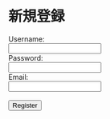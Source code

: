 # 新規登録

<div id="loginInfo">
   <form id="registerForm">
        <label for="username">Username:</label><br>
        <input type="text" id="username" name="username" required><br>
        <label for="password">Password:</label><br>
        <input type="password" id="password" name="password" required><br>
        <label for="email">Email:</label><br>
        <input type="email" id="email" name="email" required><br><br>
        <button type="submit">Register</button>
    </form>
</div>

<script>
document.addEventListener('DOMContentLoaded', function() {
  document.getElementById('registerForm').addEventListener('submit', function(event) {
    event.preventDefault();
    // ユーザー入力を取得
    const username = document.getElementById('username').value;
    const password = document.getElementById('password').value;
    const email = document.getElementById('email').value;
    // リクエストを送信
    fetch('https://docs.kano-lab.com/auth/wp-json/protected/v1/register', {
        method: 'POST',
        headers: {
            'Content-Type': 'application/json'
        },
        body: JSON.stringify({
            username: username,
            password: password,
            email: email
        })
    })
    .then(response => response.json())
    .then(data => {
        if (data.user_id) {
            alert('User registered successfully! User ID: ' + data.user_id);
        } else {
            alert('Error: ' + data.message);
        }
    })
    .catch(error => console.error('Error:', error));
  });
});
</script>
